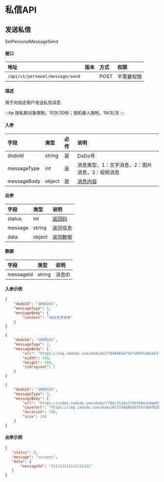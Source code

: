 # 私信API

## 发送私信

SetPersonalMessageSend

#### 接口

|地址|版本|方式|权限|
|:-----|:---------------|:-----|:---------------|
|`/api/v1/personal/message/send`|<Badge type="warning" text="v1" vertical="middle" />|POST|不需要权限|

#### 描述

用于向指定用户发送私信消息

:::tip
按私聊对象限制，10次/30秒；按机器人限制，1W次/天
:::

#### 入参

|字段|类型|必传|说明|
|:---------------|:-----|:-----|:---------------|
|dodoId|string|是|DoDo号|
|messageType|int|是|消息类型，1：文字消息，2：图片消息，3：视频消息|
|messageBody|object|是|[消息内容](./message.md#消息内容)|

#### 出参

|字段|类型|说明|
|:---------------|:-----|:---------------|
|status|int|[返回码](../start/status.md)|
|message|string|返回信息|
|data|object|返回数据|

#### 数据

|字段|类型|说明|
|:---------------|:-----|:---------------|
|messageId|string|消息ID|

#### 入参示例

<CodeGroup>
  <CodeGroupItem title="1 - 文字消息" active>

```json
{
    "dodoId": "1000101",
    "messageType": 1,
    "messageBody": {
        "content": "测试文字消息"
    }
}
```

  </CodeGroupItem>

 <CodeGroupItem title="2 - 图片消息">

```json
{
    "dodoId": "1000101",
    "messageType": 2,
    "messageBody": {
        "url": "https://img.imdodo.com/dodo/8c77d48865bf547a69fb3bba6228760c.png",
        "width": 500,
        "height": 500,
        "isOriginal": 1
    }
}
```

  </CodeGroupItem>

   <CodeGroupItem title="3 - 视频消息">

```json
{
    "dodoId": "1000101",
    "messageType": 3,
    "messageBody": {
        "url": "https://video.imdodo.com/dodo/ff85c752daf7d67884cb9ad3921a5d01.mp4",
        "coverUrl": "https://img.imdodo.com/dodo/8c77d48865bf547a69fb3bba6228760c.png",
        "duration": 100,
        "size": 100
    }
}
```

  </CodeGroupItem>

</CodeGroup>

#### 出参示例

 ```json
 {
    "status": 0,
    "message": "success",
    "data": {
        "messageId": "111111111111111111"
    }
}
 ```